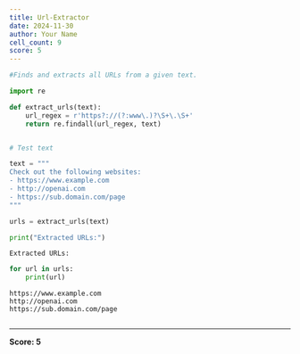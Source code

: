 ```yaml
---
title: Url-Extractor
date: 2024-11-30
author: Your Name
cell_count: 9
score: 5
---
```


```python
#Finds and extracts all URLs from a given text.
```


```python
import re

```


```python
def extract_urls(text):
    url_regex = r'https?://(?:www\.)?\S+\.\S+'
    return re.findall(url_regex, text)


```


```python

# Test text

```


```python
text = """
Check out the following websites:
- https://www.example.com
- http://openai.com
- https://sub.domain.com/page
"""


```


```python
urls = extract_urls(text)

```


```python
print("Extracted URLs:")

```

    Extracted URLs:



```python
for url in urls:
    print(url)
```

    https://www.example.com
    http://openai.com
    https://sub.domain.com/page



```python

```


---
**Score: 5**
